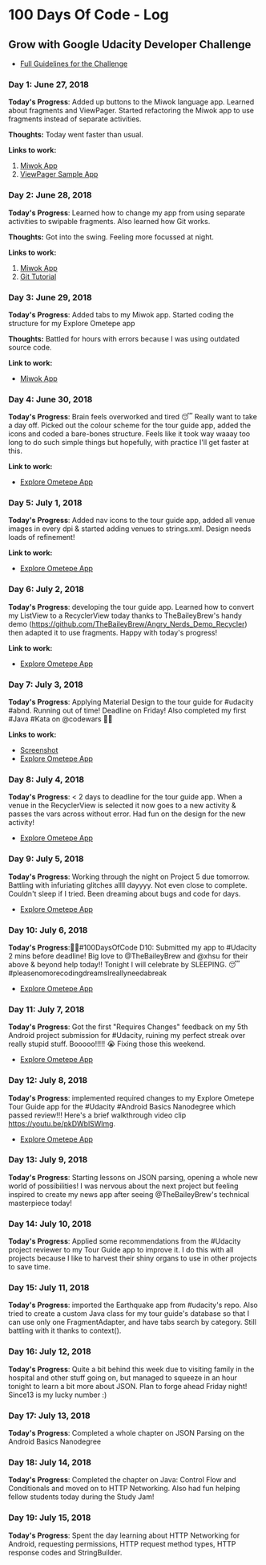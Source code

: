 # 100 Days Of Code - Log
## Grow with Google Udacity Developer Challenge

* [Full Guidelines for the Challenge](https://sites.google.com/udacity.com/gwgdevscholarship/community/100-days-of-code-challenge)

### Day 1: June 27, 2018

**Today's Progress**: Added up buttons to the Miwok language app. Learned about fragments and ViewPager. Started refactoring the Miwok app to use fragments instead of separate activities.

**Thoughts:** Today went faster than usual.

**Links to work:** 
1. [Miwok App](https://github.com/yummywakame/ud839_Miwok)
2. [ViewPager Sample App](https://github.com/yummywakame/ud839_ViewPager_Example)

### Day 2: June 28, 2018

**Today's Progress**: Learned how to change my app from using separate activities to swipable fragments. Also learned how Git works.

**Thoughts:** Got into the swing. Feeling more focussed at night.

**Links to work:** 
1. [Miwok App](https://github.com/yummywakame/ud839_Miwok)
2. [Git Tutorial](https://www.youtube.com/watch?v=41tsyReTloA)

### Day 3: June 29, 2018

**Today's Progress**: Added tabs to my Miwok app. Started coding the structure for my Explore Ometepe app

**Thoughts:** Battled for hours with errors because I was using outdated source code.

**Link to work:** 
- [Miwok App](https://github.com/yummywakame/ud839_Miwok)

### Day 4: June 30, 2018

**Today's Progress**: Brain feels overworked and tired 😴 Really want to take a day off. Picked out the colour scheme for the tour guide app, added the icons and coded a bare-bones structure. Feels like it took way waaay too long to do such simple things but hopefully, with practice I'll get faster at this.

**Link to work:** 
- [Explore Ometepe App](https://github.com/yummywakame/ExploreOmetepe)

### Day 5: July 1, 2018

**Today's Progress**: Added nav icons to the tour guide app, added all venue images in every dpi & started adding venues to strings.xml. Design needs loads of refinement!

**Link to work:** 
- [Explore Ometepe App](https://github.com/yummywakame/ExploreOmetepe)

### Day 6: July 2, 2018

**Today's Progress**: developing the tour guide app. Learned how to convert my ListView to a RecyclerView today thanks to TheBaileyBrew's handy demo (https://github.com/TheBaileyBrew/Angry_Nerds_Demo_Recycler) then adapted it to use fragments. Happy with today's progress!

**Link to work:** 
- [Explore Ometepe App](https://github.com/yummywakame/ExploreOmetepe)

### Day 7: July 3, 2018

**Today's Progress**: Applying Material Design to the tour guide for #udacity #abnd. Running out of time!  Deadline on Friday! Also completed my first #Java #Kata on @codewars 👩‍💻

**Links to work:** 
- [Screenshot](https://snag.gy/G46VW7.jpg)
- [Explore Ometepe App](https://github.com/yummywakame/ExploreOmetepe)

### Day 8: July 4, 2018

**Today's Progress**: < 2 days to deadline for the tour guide app.  When a venue in the RecyclerView is selected it now goes to a new activity  & passes the vars across without error. Had fun on the design for the new activity!

- [Explore Ometepe App](https://github.com/yummywakame/ExploreOmetepe)

### Day 9: July 5, 2018

**Today's Progress**: Working through the night on Project 5 due tomorrow. Battling with infuriating glitches allll dayyyy. Not even close to complete. Couldn't sleep if I tried. Been dreaming about bugs and code for days.

- [Explore Ometepe App](https://github.com/yummywakame/ExploreOmetepe)

### Day 10: July 6, 2018

**Today's Progress**:👩‍💻#100DaysOfCode D10: Submitted my app to #Udacity 2 mins before deadline! Big love to @TheBaileyBrew and @xhsu for their above & beyond help today!! Tonight I will celebrate by SLEEPING. 😴 #pleasenomorecodingdreamsIreallyneedabreak

- [Explore Ometepe App](https://github.com/yummywakame/ExploreOmetepe)

### Day 11: July 7, 2018

**Today's Progress**: Got the first "Requires Changes" feedback on my 5th Android project submission for #Udacity, ruining my perfect streak over really stupid stuff. Booooo!!!!! 😭 Fixing those this weekend. 

- [Explore Ometepe App](https://github.com/yummywakame/ExploreOmetepe)

### Day 12: July 8, 2018

**Today's Progress**: implemented required changes to my Explore Ometepe Tour Guide app for the #Udacity #Android Basics Nanodegree which passed review!!! Here's a brief walkthrough video clip https://youtu.be/pkDWblSWlmg.

- [Explore Ometepe App](https://github.com/yummywakame/ExploreOmetepe)

### Day 13: July 9, 2018

**Today's Progress**: Starting lessons on JSON parsing, opening a whole new world of possibilities! I was nervous about the next project but feeling inspired to create my news app after seeing @TheBaileyBrew's technical masterpiece today! 

### Day 14: July 10, 2018

**Today's Progress**: Applied some recommendations from the #Udacity project reviewer to my Tour Guide app to improve it. I do this with all projects because I like to harvest their shiny organs to use in other projects to save time. 

### Day 15: July 11, 2018

**Today's Progress**: imported the Earthquake app from #udacity's repo. Also tried to create a custom Java class for my tour guide's database so that I can use only one FragmentAdapter, and have tabs search by category.  Still battling with it thanks to context().

### Day 16: July 12, 2018 ###

**Today's Progress**: Quite a bit behind this week due to visiting family in the hospital and other stuff going on, but managed to squeeze in an hour tonight to learn a bit more about JSON.  Plan to forge ahead Friday night! Since13 is my lucky number :)

### Day 17: July 13, 2018 ###

**Today's Progress**: Completed a whole chapter on JSON Parsing on the Android Basics Nanodegree

### Day 18: July 14, 2018 ###

**Today's Progress**: Completed the chapter on Java: Control Flow and Conditionals and moved on to HTTP Networking. Also had fun helping fellow students today during the Study Jam!

### Day 19: July 15, 2018 ###

**Today's Progress**: Spent the day learning about HTTP Networking for Android, requesting permissions, HTTP request method types, HTTP response codes and StringBuilder. 
